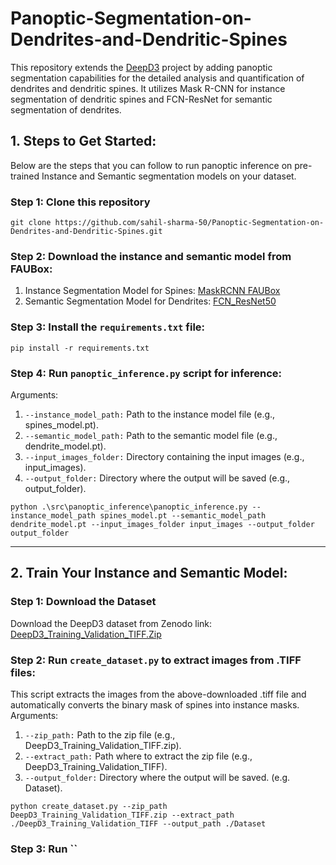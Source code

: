 # Panoptic-Segmentation-on-Dendrites-and-Dendritic-Spines
This repository extends the <a href="https://github.com/ankilab/DeepD3">DeepD3</a> project by adding panoptic segmentation capabilities for the detailed analysis and quantification of dendrites and dendritic spines. It utilizes Mask R-CNN for instance segmentation of dendritic spines and FCN-ResNet for semantic segmentation of dendrites.

## 1. Steps to Get Started:
Below are the steps that you can follow to run panoptic inference on pre-trained Instance and Semantic segmentation models on your dataset.
### Step 1: Clone this repository
```
git clone https://github.com/sahil-sharma-50/Panoptic-Segmentation-on-Dendrites-and-Dendritic-Spines.git
```
### Step 2: Download the instance and semantic model from FAUBox:
<ol>
  <li>Instance Segmentation Model for Spines: <a href='https://faubox.rrze.uni-erlangen.de/getlink/fiEfTXy8DJhqCzCksmgiC6/spines_model.pt'>MaskRCNN FAUBox</a></li>
  <li>Semantic Segmentation Model for Dendrites: <a href='https://faubox.rrze.uni-erlangen.de/getlink/fi7iUL8cVWUsA5w9ZFLj2A/dendrite_model.pt'>FCN_ResNet50</a></li>
</ol>

### Step 3: Install the `requirements.txt` file:
```
pip install -r requirements.txt
```
### Step 4: Run `panoptic_inference.py` script for inference:
Arguments:
1. `--instance_model_path:` Path to the instance model file (e.g., spines_model.pt).
2. `--semantic_model_path:` Path to the semantic model file (e.g., dendrite_model.pt).
3. `--input_images_folder:` Directory containing the input images (e.g., input_images).
4. `--output_folder:` Directory where the output will be saved (e.g., output_folder).
```
python .\src\panoptic_inference\panoptic_inference.py --instance_model_path spines_model.pt --semantic_model_path dendrite_model.pt --input_images_folder input_images --output_folder output_folder
```
<hr>

## 2. Train Your Instance and Semantic Model:
### Step 1: Download the Dataset
Download the DeepD3 dataset from Zenodo link: <a href='https://zenodo.org/records/8428849/files/DeepD3_Training_Validation_TIFF.zip?download=1'>DeepD3_Training_Validation_TIFF.Zip</a> 
### Step 2: Run `create_dataset.py` to extract images from .TIFF files:
This script extracts the images from the above-downloaded .tiff file and automatically converts the binary mask of spines into instance masks.
Arguments:
1. `--zip_path:` Path to the zip file (e.g., DeepD3_Training_Validation_TIFF.zip).
2. `--extract_path:` Path where to extract the zip file (e.g., DeepD3_Training_Validation_TIFF).
3. `--output_folder:` Directory where the output will be saved. (e.g. Dataset).
```
python create_dataset.py --zip_path DeepD3_Training_Validation_TIFF.zip --extract_path ./DeepD3_Training_Validation_TIFF --output_path ./Dataset
```
### Step 3: Run ``
